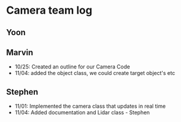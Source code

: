 # Camera team log
## Yoon
## Marvin

- 10/25: Created an outline for our Camera Code
- 11/04: added the object class, we could create target object's etc
## Stephen
- 11/01: Implemented the camera class that updates in real time
- 11/04: Added documentation and Lidar class - Stephen